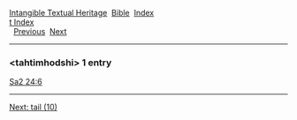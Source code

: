 [Intangible Textual Heritage](../../index)  [Bible](../index) 
[Index](index)   
[t Index](_t_)  
  [Previous](c11258)  [Next](c11260) 

------------------------------------------------------------------------

### &lt;tahtimhodshi&gt; 1 entry

[Sa2 24:6](../kjv/sa2024.htm#006)  

------------------------------------------------------------------------

[Next: tail (10)](c11260)
